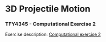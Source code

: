 # 3D Projectile Motion
### TFY4345 - Computational Exercise 2
Exercise description: [Computational exercise 2](https://studntnu-my.sharepoint.com/:b:/g/personal/jmlindi_ntnu_no/ETHcj5r3_O9FvN-shDYyBUkBOb1t2DVfCxYXzdenbxNGsQ?e=14jDwp)
